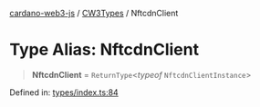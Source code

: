 [cardano-web3-js](../../../../index.md) / [CW3Types](../index.md) / NftcdnClient

# Type Alias: NftcdnClient

> **NftcdnClient** = `ReturnType`\<*typeof* `NftcdnClientInstance`\>

Defined in: [types/index.ts:84](https://github.com/xray-network/cardano-web3-js/blob/main/src/types/index.ts#L84)

